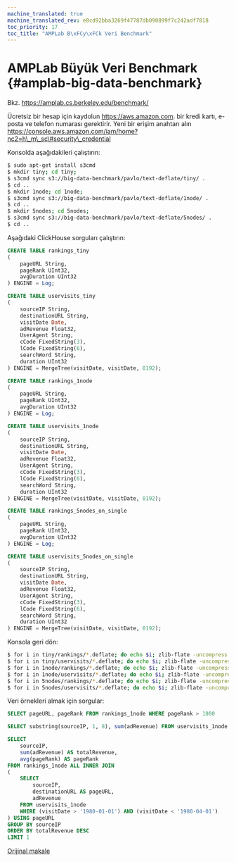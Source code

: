 ```yaml
---
machine_translated: true
machine_translated_rev: e8cd92bba3269f47787db090899f7c242adf7818
toc_priority: 17
toc_title: "AMPLab B\xFCy\xFCk Veri Benchmark"
---
```


# AMPLab Büyük Veri Benchmark {#amplab-big-data-benchmark}

Bkz. https://amplab.cs.berkeley.edu/benchmark/

Ücretsiz bir hesap için kaydolun https://aws.amazon.com. bir kredi kartı, e-posta ve telefon numarası gerektirir. Yeni bir erişim anahtarı alın https://console.aws.amazon.com/iam/home?nc2=h\_m\_sc\#security\_credential

Konsolda aşağıdakileri çalıştırın:

``` bash
$ sudo apt-get install s3cmd
$ mkdir tiny; cd tiny;
$ s3cmd sync s3://big-data-benchmark/pavlo/text-deflate/tiny/ .
$ cd ..
$ mkdir 1node; cd 1node;
$ s3cmd sync s3://big-data-benchmark/pavlo/text-deflate/1node/ .
$ cd ..
$ mkdir 5nodes; cd 5nodes;
$ s3cmd sync s3://big-data-benchmark/pavlo/text-deflate/5nodes/ .
$ cd ..
```

Aşağıdaki ClickHouse sorguları çalıştırın:

``` sql
CREATE TABLE rankings_tiny
(
    pageURL String,
    pageRank UInt32,
    avgDuration UInt32
) ENGINE = Log;

CREATE TABLE uservisits_tiny
(
    sourceIP String,
    destinationURL String,
    visitDate Date,
    adRevenue Float32,
    UserAgent String,
    cCode FixedString(3),
    lCode FixedString(6),
    searchWord String,
    duration UInt32
) ENGINE = MergeTree(visitDate, visitDate, 8192);

CREATE TABLE rankings_1node
(
    pageURL String,
    pageRank UInt32,
    avgDuration UInt32
) ENGINE = Log;

CREATE TABLE uservisits_1node
(
    sourceIP String,
    destinationURL String,
    visitDate Date,
    adRevenue Float32,
    UserAgent String,
    cCode FixedString(3),
    lCode FixedString(6),
    searchWord String,
    duration UInt32
) ENGINE = MergeTree(visitDate, visitDate, 8192);

CREATE TABLE rankings_5nodes_on_single
(
    pageURL String,
    pageRank UInt32,
    avgDuration UInt32
) ENGINE = Log;

CREATE TABLE uservisits_5nodes_on_single
(
    sourceIP String,
    destinationURL String,
    visitDate Date,
    adRevenue Float32,
    UserAgent String,
    cCode FixedString(3),
    lCode FixedString(6),
    searchWord String,
    duration UInt32
) ENGINE = MergeTree(visitDate, visitDate, 8192);
```

Konsola geri dön:

``` bash
$ for i in tiny/rankings/*.deflate; do echo $i; zlib-flate -uncompress < $i | clickhouse-client --host=example-perftest01j --query="INSERT INTO rankings_tiny FORMAT CSV"; done
$ for i in tiny/uservisits/*.deflate; do echo $i; zlib-flate -uncompress < $i | clickhouse-client --host=example-perftest01j --query="INSERT INTO uservisits_tiny FORMAT CSV"; done
$ for i in 1node/rankings/*.deflate; do echo $i; zlib-flate -uncompress < $i | clickhouse-client --host=example-perftest01j --query="INSERT INTO rankings_1node FORMAT CSV"; done
$ for i in 1node/uservisits/*.deflate; do echo $i; zlib-flate -uncompress < $i | clickhouse-client --host=example-perftest01j --query="INSERT INTO uservisits_1node FORMAT CSV"; done
$ for i in 5nodes/rankings/*.deflate; do echo $i; zlib-flate -uncompress < $i | clickhouse-client --host=example-perftest01j --query="INSERT INTO rankings_5nodes_on_single FORMAT CSV"; done
$ for i in 5nodes/uservisits/*.deflate; do echo $i; zlib-flate -uncompress < $i | clickhouse-client --host=example-perftest01j --query="INSERT INTO uservisits_5nodes_on_single FORMAT CSV"; done
```

Veri örnekleri almak için sorgular:

``` sql
SELECT pageURL, pageRank FROM rankings_1node WHERE pageRank > 1000

SELECT substring(sourceIP, 1, 8), sum(adRevenue) FROM uservisits_1node GROUP BY substring(sourceIP, 1, 8)

SELECT
    sourceIP,
    sum(adRevenue) AS totalRevenue,
    avg(pageRank) AS pageRank
FROM rankings_1node ALL INNER JOIN
(
    SELECT
        sourceIP,
        destinationURL AS pageURL,
        adRevenue
    FROM uservisits_1node
    WHERE (visitDate > '1980-01-01') AND (visitDate < '1980-04-01')
) USING pageURL
GROUP BY sourceIP
ORDER BY totalRevenue DESC
LIMIT 1
```

[Orijinal makale](https://clickhouse.tech/docs/en/getting_started/example_datasets/amplab_benchmark/) <!--hide-->
